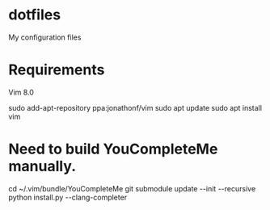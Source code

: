 # dotfiles
My configuration files

# Requirements

Vim 8.0

sudo add-apt-repository ppa:jonathonf/vim
sudo apt update
sudo apt install vim

# Need to build YouCompleteMe manually.
cd ~/.vim/bundle/YouCompleteMe
git submodule update --init --recursive
python install.py --clang-completer

